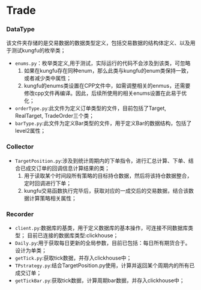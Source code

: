 # Trade

### DataType
该文件夹存储的是交易数据的数据类型定义，包括交易数据的结构体定义、以及用于测试kungfu的枚举类；
* `enums.py`：枚举类定义,用于测试，实际运行的代码不会涉及到该类，可忽略
  1. 如果在kungfu存在同种enum，那么此类与kungfu的enum类保持一致，或者减少类中属性；
  2. kungfu的enums类设置在CPP文件中，如需调整相关的enmus，还需要修改cpp文件再编译。因此，后续所使用的相关enums设置在此易于优化；
* `orderType.py`:此文件为定义订单类型的文件，目前包括了Target, RealTarget, TradeOrder三个类；
* `barType.py`:此文件为定义Bar类型的文件，用于定义Bar的数据结构，包括了level2属性；

### Collector
* `TargetPosition.py`:涉及到统计周期内的下单指令，进行汇总计算、下单、结合已成交订单的回调信息计算结果的类；
  1. 用于读取某个时间段所有策略的目标持仓数据，然后将该持仓数据整合，定时回调进行下单；
  2. kungfu交易函数执行完毕后，获取对应的一成交后的交易数据，结合该数据计算策略相关属性；

### Recorder
* `client.py`:数据库的基类，用于定义数据库的基本操作，可连接不同数据库类型； 目前已连接的数据库类型:clickhouse；
* `Daily.py`:用于获取每日更新的全局参数，目前已包括：每日所有期货合于。设计为单类；
* `getTick.py`:获取tick数据，并存入clickhouse中；
* `TPstrategy.py`:结合TargetPosition.py使用，计算并返回某个周期内的所有已成交订单；
* `getTickBar.py`:获取tick数据，计算周期bar数据，并存入clickhouse中；


